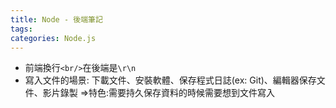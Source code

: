 ```yaml
---
title: Node - 後端筆記
tags: 
categories: Node.js
---
```

- 前端換行```<br/>```在後端是```\r\n```
- 寫入文件的場景:
    下載文件、安裝軟體、保存程式日誌(ex: Git)、編輯器保存文件、影片錄製
    =>特色:需要持久保存資料的時候需要想到文件寫入
